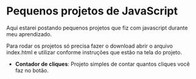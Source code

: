 # Pequenos projetos de JavaScript

Aqui estarei postando pequenos projetos que fiz com javascript durante meu aprendizado.

Para rodar os projetos só precisa fazer o download abrir o arquivo index.html e utilizar conforme instruções que estão na tela do projeto.

- **Contador de cliques**: Projeto simples de contar quantos cliques você faz no botão.
  
